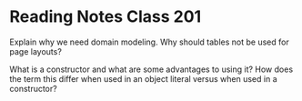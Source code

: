# Reading Notes Class 201

Explain why we need domain modeling.
Why should tables not be used for page layouts?

What is a constructor and what are some advantages to using it?
How does the term this differ when used in an object literal versus when used in a constructor?
